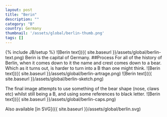 ```yaml
---
layout: post
title: "Berin"
description: ""
category: "B"
country: Germany
thumbnail: '/assets/global/berlin-thumb.png'
tags: []
---
```

{% include JB/setup %}
![Berin text]({{ site.baseurl }}/assets/global/berlin-text.png)
Berin is the capital of Germany.
##Process
For all of the history of Berlin, when it comes down to it the name and crest comes down to a bear. 
Which as it turns out, is harder to turn into a B than one might think.
![Berin text]({{ site.baseurl }}/assets/global/berlin-artrage.png)
![Berin text]({{ site.baseurl }}/assets/global/berlin-sketch.png)

The final image attempts to use something of the bear shape (nose, claws etc) whilst still being a B, and using some references to black letter.
![Berin text]({{ site.baseurl }}/assets/global/berlin-caps.png)

Also available [in SVG]({{ site.baseurl }}/assets/global/berlin.svg)
